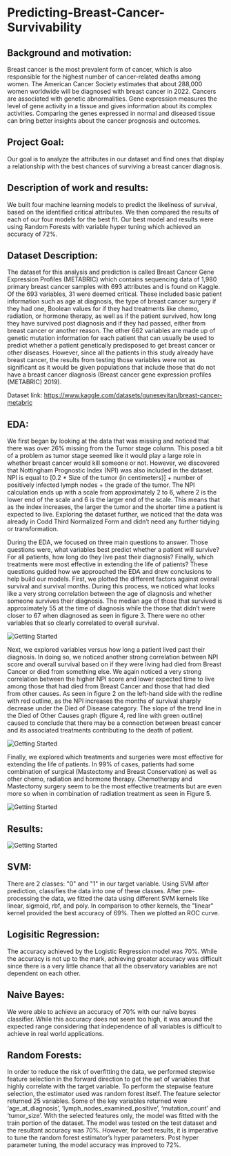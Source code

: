 # Predicting-Breast-Cancer-Survivability

## Background and motivation: 

Breast cancer is the most prevalent form of cancer, which is also responsible for the highest number of cancer-related deaths among women. The American Cancer Society estimates that about 288,000 women worldwide will be diagnosed with breast cancer in 2022. Cancers are associated with genetic abnormalities. Gene expression measures the level of gene activity in a tissue and gives information about its complex activities. Comparing the genes expressed in normal and diseased tissue can bring better insights about the cancer prognosis and outcomes.

## Project Goal:

Our goal is to analyze the attributes in our dataset and find ones that display a relationship with the best chances of surviving a breast cancer diagnosis.

## Description of work and results:

We built four machine learning models to predict the likeliness of survival, based on the identified critical attributes. We then compared the results of each of our four models for the best fit. Our best model and results were using Random Forests with variable hyper tuning which achieved an accuracy of 72%.

## Dataset Description:

The dataset for this analysis and prediction is called Breast Cancer Gene Expression Profiles (METABRIC) which contains sequencing data of 1,980 primary breast cancer samples with 693 attributes and is found on Kaggle. Of the 693 variables, 31 were deemed critical. These included basic patient information such as age at diagnosis, the type of breast cancer surgery if they had one, Boolean values for if they had treatments like chemo, radiation, or hormone therapy, as well as if the patient survived, how long they have survived post diagnosis and if they had passed, either from breast cancer or another reason. The other 662 variables are made up of genetic mutation information for each patient that can usually be used to predict whether a patient genetically predisposed to get breast cancer or other diseases. However, since all the patients in this study already have breast cancer, the results from testing those variables were not as significant as it would be given populations that include those that do not have a breast cancer diagnosis (Breast cancer gene expression profiles (METABRIC) 2019).

Dataset link: https://www.kaggle.com/datasets/gunesevitan/breast-cancer-metabric

## EDA:

We first began by looking at the data that was missing and noticed that there was over 26% missing from the Tumor stage column. This posed a bit of a problem as tumor stage seemed like it would play a large role in whether breast cancer would kill someone or not. However, we discovered that Nottingham Prognostic Index (NPI) was also included in the dataset. NPI is equal to [0.2 * Size of the tumor (in centimeters)] + number of positively infected lymph nodes + the grade of the tumor. The NPI calculation ends up with a scale from approximately 2 to 6, where 2 is the lower end of the scale and 6 is the larger end of the scale. This means that as the index increases, the larger the tumor and the shorter time a patient is expected to live. Exploring the dataset further, we noticed that the data was already in Codd Third Normalized Form and didn’t need any further tidying or transformation.

During the EDA, we focused on three main questions to answer. Those questions were, what variables best predict whether a patient will survive? For all patients, how long do they live past their diagnosis? Finally, which treatments were most effective in extending the life of patients? These questions guided how we approached the EDA and drew conclusions to help build our models.
First, we plotted the different factors against overall survival and survival months. During this process, we noticed what looks like a very strong correlation between the age of diagnosis and whether someone survives their diagnosis. The median age of those that survived is approximately 55 at the time of diagnosis while the those that didn’t were closer to 67 when diagnosed as seen in figure 3. There were no other variables that so clearly correlated to overall survival.

![Getting Started](./Images/fig3.jpeg)

Next, we explored variables versus how long a patient lived past their diagnosis. In doing so, we noticed another strong correlation between NPI score and overall survival based on if they were living had died from Breast Cancer or died from something else. We again noticed a very strong correlation between the higher NPI score and lower expected time to live among those that had died from Breast Cancer and those that had died from other causes. As seen in figure 2 on the left-hand side with the redline with red outline, as the NPI increases the months of survival sharply decrease under the Died of Disease category. The slope of the trend line in the Died of Other Causes graph (figure 4, red line with green outline) caused to conclude that there may be a connection between breast cancer and its associated treatments contributing to the death of patient.

![Getting Started](./Images/fig4.jpeg)

Finally, we explored which treatments and surgeries were most effective for extending the life of patients. In 99% of cases, patients had some combination of surgical (Mastectomy and Breast Conservation) as well as other chemo, radiation and hormone therapy. Chemotherapy and Mastectomy surgery seem to be the most effective treatments but are even more so when in combination of radiation treatment as seen in Figure 5.

![Getting Started](./Images/fig5.jpeg)

## Results:

![Getting Started](./Images/fig6.jpeg)

## SVM:

There are 2 classes: "0" and "1" in our target variable. Using SVM after prediction, classifies the data into one of these classes. After pre-processing the data, we fitted the data using different SVM kernels like linear, sigmoid, rbf, and poly. In comparison to other kernels, the "linear" kernel provided the best accuracy of 69%. Then we plotted an ROC curve.

## Logisitic Regression:

The accuracy achieved by the Logistic Regression model was 70%. While the accuracy is not up to the mark, achieving greater accuracy was difficult since there is a very little chance that all the observatory variables are not dependent on each other.

## Naive Bayes:

We were able to achieve an accuracy of 70% with our naïve bayes classifier. While this accuracy does not seem too high, it was around the expected range considering that independence of all variables is difficult to achieve in real world applications.

## Random Forests:

In order to reduce the risk of overfitting the data, we performed stepwise feature selection in the forward direction to get the set of variables that highly correlate with the target variable. To perform the stepwise feature selection, the estimator used was random forest itself. The feature selector returned 25 variables. Some of the key variables returned were ‘age_at_diagnosis’, ‘lymph_nodes_examined_positive’, ‘mutation_count’ and ‘tumor_size’.
With the selected features only, the model was fitted with the train portion of the dataset. The model was tested on the test dataset and the resultant accuracy was 70%. However, for best results, it is imperative to tune the random forest estimator’s hyper parameters. Post hyper parameter tuning, the model accuracy was improved to 72%.
